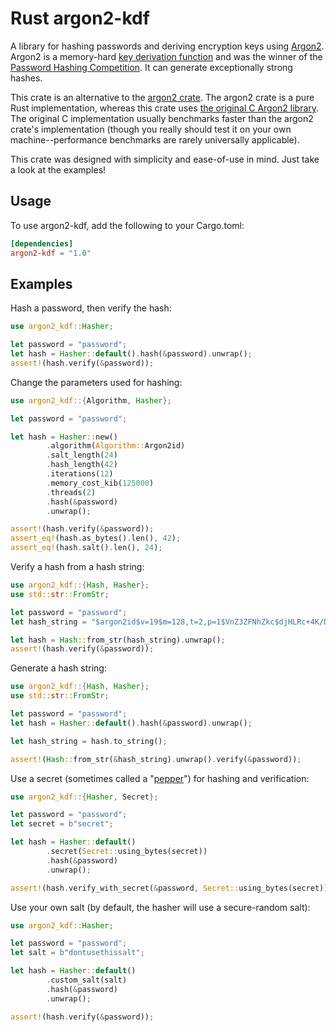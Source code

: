 # Rust argon2-kdf

A library for hashing passwords and deriving encryption keys using
[Argon2](https://en.wikipedia.org/wiki/Argon2). Argon2 is a memory-hard
[key derivation function](https://en.wikipedia.org/wiki/Key_derivation_function) and was
the winner of the [Password Hashing Competition](https://www.password-hashing.net). It can
generate exceptionally strong hashes.

This crate is an alternative to the
[argon2 crate](https://docs.rs/rust-argon2/latest/argon2/). The argon2 crate is a pure Rust
implementation, whereas this crate uses
[the original C Argon2 library](https://github.com/P-H-C/phc-winner-argon2). The original C
implementation usually benchmarks faster than the argon2 crate's implementation (though you
really should test it on your own machine--performance benchmarks are rarely universally
applicable).

This crate was designed with simplicity and ease-of-use in mind. Just take a look at the
examples!

## Usage

To use argon2-kdf, add the following to your Cargo.toml:

```toml
[dependencies]
argon2-kdf = "1.0"
```

## Examples

Hash a password, then verify the hash:

```rust
use argon2_kdf::Hasher;

let password = "password";
let hash = Hasher::default().hash(&password).unwrap();
assert!(hash.verify(&password));
```

Change the parameters used for hashing:

```rust
use argon2_kdf::{Algorithm, Hasher};

let password = "password";

let hash = Hasher::new()
        .algorithm(Algorithm::Argon2id)
        .salt_length(24)
        .hash_length(42)
        .iterations(12)
        .memory_cost_kib(125000)
        .threads(2)
        .hash(&password)
        .unwrap();

assert!(hash.verify(&password));
assert_eq!(hash.as_bytes().len(), 42);
assert_eq!(hash.salt().len(), 24);
```

Verify a hash from a hash string:

```rust
use argon2_kdf::{Hash, Hasher};
use std::str::FromStr;

let password = "password";
let hash_string = "$argon2id$v=19$m=128,t=2,p=1$VnZ3ZFNhZkc$djHLRc+4K/DqQL0f8DMAQQ";

let hash = Hash::from_str(hash_string).unwrap();
assert!(hash.verify(&password));
```

Generate a hash string:

```rust
use argon2_kdf::{Hash, Hasher};
use std::str::FromStr;

let password = "password";
let hash = Hasher::default().hash(&password).unwrap();

let hash_string = hash.to_string();

assert!(Hash::from_str(&hash_string).unwrap().verify(&password));
```

Use a secret (sometimes called a
"[pepper](https://en.wikipedia.org/wiki/Pepper_(cryptography))") for hashing and
verification:

```rust
use argon2_kdf::{Hasher, Secret};

let password = "password";
let secret = b"secret";

let hash = Hasher::default()
        .secret(Secret::using_bytes(secret))
        .hash(&password)
        .unwrap();

assert!(hash.verify_with_secret(&password, Secret::using_bytes(secret)));
```

Use your own salt (by default, the hasher will use a secure-random salt):

```rust
use argon2_kdf::Hasher;

let password = "password";
let salt = b"dontusethissalt";

let hash = Hasher::default()
        .custom_salt(salt)
        .hash(&password)
        .unwrap();

assert!(hash.verify(&password));
```
